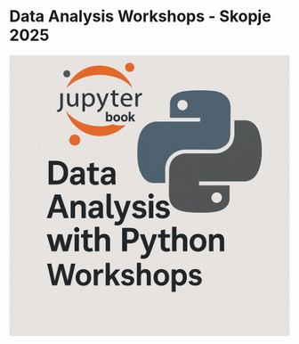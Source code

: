 # Data Analysis Workshops - Skopje 2025

<a href="https://kflisikowsky.github.io/Data_Analysis_Workshops/intro">
    <img src="logo.png" alt="Logo" target="self"/>
</a>